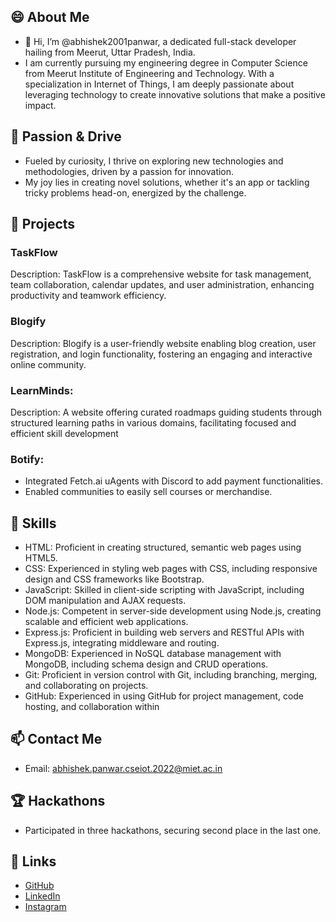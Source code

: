 
##  😄 About Me
- 👋 Hi, I’m @abhishek2001panwar, a dedicated full-stack developer hailing from Meerut, Uttar Pradesh, India.
- I am currently pursuing my engineering degree in Computer Science from Meerut Institute of Engineering and Technology. With a specialization in Internet of Things, I am deeply passionate about leveraging technology to create innovative solutions that make a positive impact.

## 🚀 Passion & Drive

- Fueled by curiosity, I thrive on exploring new technologies and methodologies, driven by a passion for innovation.
- My joy lies in creating novel solutions, whether it's an app or tackling tricky problems head-on, energized by the challenge.
 ##  👀 Projects
 ### TaskFlow
Description: TaskFlow is a comprehensive website for task management, team collaboration, calendar updates, and user administration, enhancing productivity and teamwork efficiency.
### Blogify

Description: Blogify is a user-friendly website enabling blog creation, user registration, and login functionality, fostering an engaging and interactive online community.
### LearnMinds:
Description: A website offering curated roadmaps guiding students through structured learning paths in various domains, facilitating focused and efficient skill development

### Botify:
- Integrated Fetch.ai uAgents with Discord to add payment functionalities.
- Enabled communities to easily sell courses or merchandise.

##  🌱 Skills
- HTML: Proficient in creating structured, semantic web pages using HTML5.
- CSS: Experienced in styling web pages with CSS, including responsive design and CSS frameworks like Bootstrap.
- JavaScript: Skilled in client-side scripting with JavaScript, including DOM manipulation and AJAX requests.
- Node.js: Competent in server-side development using Node.js, creating scalable and efficient web applications.
- Express.js: Proficient in building web servers and RESTful APIs with Express.js, integrating middleware and routing.
- MongoDB: Experienced in NoSQL database management with MongoDB, including schema design and CRUD operations.
- Git: Proficient in version control with Git, including branching, merging, and collaborating on projects.
- GitHub: Experienced in using GitHub for project management, code hosting, and collaboration within
##  📫 Contact Me
- Email: abhishek.panwar.cseiot.2022@miet.ac.in

## 🏆 Hackathons

- Participated in three hackathons, securing second place in the last one.
## 🔗 Links

- [GitHub](https://github.com/abhishek2001panwar)
- [LinkedIn](https://www.linkedin.com/in/abhishek-panwar-30403220b/)
- [Instagram](https://www.instagram.com/abhishek_panwar_10)
<!---
abhishek2001panwar/abhishek2001panwar is a ✨ special ✨ repository because its `README.md` (this file) appears on your GitHub profile.
You can click the Preview link to take a look at your changes.
--->
